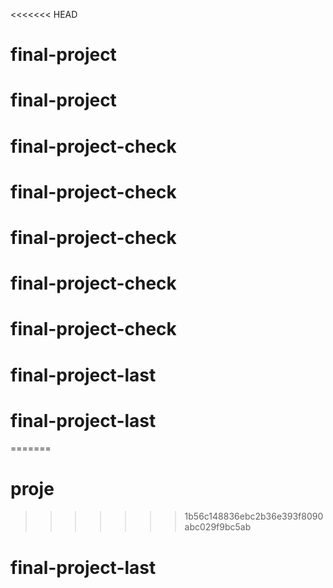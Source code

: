 <<<<<<< HEAD
# final-project
# final-project
# final-project-check
# final-project-check
# final-project-check
# final-project-check
# final-project-check
# final-project-last
# final-project-last
=======
# proje
>>>>>>> 1b56c148836ebc2b36e393f8090abc029f9bc5ab
# final-project-last
